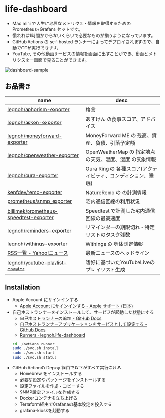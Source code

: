 # life-dashboard

- Mac mini で人生に必要なメトリクス・情報を取得するための Prometheus+Grafana セットです。
- 慣れれば1時間かからないくらいで必要なものが揃うようになっています。
- GitHub Actions の self-hosted ランナーによってデプロイされますので、自動でCDが実行できます。
- YouTube, その他動画サービスの情報を画面に出すことができ、動画とメトリクスを一画面で見ることができます。

![dashboard-sample](https://user-images.githubusercontent.com/706834/236629238-3730ee10-3a4b-414e-9699-3c820b05b638.png)

お品書き
----

|name|desc|
|---|---|
| [legnoh/aphorism-exporter](https://github.com/legnoh/aphorism-exporter) | 格言 |
| [legnoh/asken-exporter](https://github.com/legnoh/asken-exporter) | あすけん の食事スコア、アドバイス |
| [legnoh/moneyforward-exporter](https://github.com/legnoh/moneyforward-exporter) | MoneyForward ME の 残高、資産、負債、引落予定額 |
| [legnoh/openweather-exporter](https://github.com/legnoh/openweather-exporter) | OpenWeatherMap の 指定地点の天気、温度、湿度 の気象情報 |
| [legnoh/oura-exporter](https://github.com/legnoh/oura-exporter) | Oura Ring の 各種スコア(アクティビティ、コンディション、睡眠) |
| [kenfdev/remo-exporter](https://github.com/kenfdev/remo-exporter) | NatureRemo の の計測情報 |
| [prometheus/snmp_exporter](https://github.com/prometheus/snmp_exporter) | 宅内通信回線の利用状況 |
| [billimek/prometheus-speedtest-exporter](https://github.com/billimek/prometheus-speedtest-exporter) | Speedtest で計測した宅内通信回線の最高速度 |
| [legnoh/reminders-exporter](https://github.com/legnoh/reminders-exporter) | リマインダーの期限切れ・特定リストのタスク残数 |
| [legnoh/withings-exporter](https://github.com/legnoh/withings-exporter) | Withings の 身体測定情報 |
| [RSS一覧 - Yahoo!ニュース](https://news.yahoo.co.jp/rss) | 最新ニュースのヘッドライン |
| [legnoh/youtube-playlist-creator](https://github.com/legnoh/youtube-playlist-creator) | 嗜好に基づいたYouTubeLiveのプレイリスト生成 |

Installation
----

- Apple Account にサインインする
  - [Apple Account にサインインする - Apple サポート (日本)](https://support.apple.com/ja-jp/111001#macos)
- 自己ホストランナーをインストールして、サービスが起動した状態にする
    - [自己ホストランナーの追加 - GitHub Docs](https://docs.github.com/ja/actions/hosting-your-own-runners/managing-self-hosted-runners/adding-self-hosted-runners)
    - [自己ホストランナーアプリケーションをサービスとして設定する - GitHub Docs](https://docs.github.com/ja/actions/hosting-your-own-runners/managing-self-hosted-runners/configuring-the-self-hosted-runner-application-as-a-service)
    - [Runners · legnoh/life-dashboard](https://github.com/legnoh/life-dashboard/settings/actions/runners)
    ```sh
    cd ~/actions-runner
    sudo ./svc.sh install
    sudo ./svc.sh start
    sudo ./svc.sh status
    ```
- GitHub Actionの Deploy 経由で以下がすべて実行される
  - Homebrew をインストールする
  - 必要な設定やパッケージをインストールする
  - 設定ファイルを作成・コピーする
  - SNMP設定ファイルを作成する
  - Dockerコンテナを立ち上げる
  - Terraform経由でGrafanaの基本設定を投入する
  - grafana-kioskを起動する
